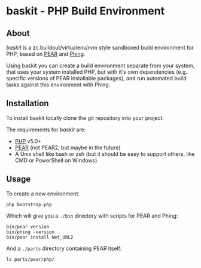 baskit - PHP Build Environment
==============================

About
-----
_baskit_ is a zc.buildout/virtualenv/rvm style sandboxed build environment for PHP, based on [PEAR](http://pear.php.net/ "PEAR") and [Phing](http://phing.info/ "Phing").

Using baskit you can create a build environment separate from your system, that uses your system installed PHP, but with it's own dependencies (e.g. specific versions of PEAR installable packages), and run automated build tasks against this environment with Phing.

Installation
------------
To install baskit locally clone the git repository into your project.

The requirements for _baskit_ are:

 * [PHP](http://www.php.net/ "PHP") v5.0+
 * [PEAR](http://pear.php.net/ "PHP Extension and Application Repository") (not PEAR2, but maybe in the future)
 * A Unix shell like bash or zsh (but it should be easy to support others, like CMD or PowerShell on Windows)

Usage
-----
To create a new environment:

    php bootstrap.php

Which will give you a `./bin` directory with scripts for PEAR and Phing:

    bin/pear version
    bin/phing -version
    bin/pear install Net_URL2

And a `./parts` directory containing PEAR itself:

    ls parts/pear/php/

